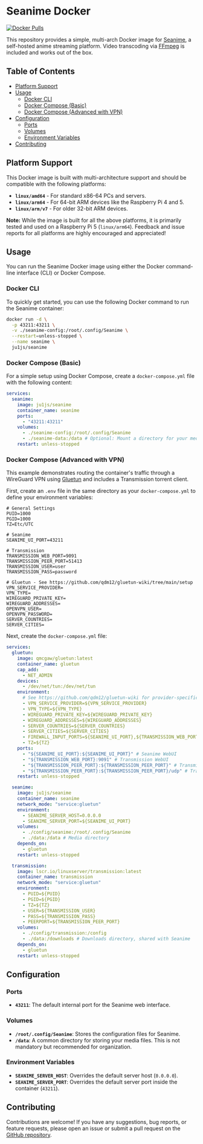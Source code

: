 # Seanime Docker

[![Docker Pulls](https://img.shields.io/docker/pulls/ju1js/seanime.svg)](https://hub.docker.com/r/ju1js/seanime)

This repository provides a simple, multi-arch Docker image for [Seanime](https://seanime.rahim.app/), a self-hosted anime streaming platform. Video transcoding via [FFmpeg](https://ffmpeg.org/) is included and works out of the box.

## Table of Contents

*   [Platform Support](#platform-support)
*   [Usage](#usage)
    *   [Docker CLI](#docker-cli)
    *   [Docker Compose (Basic)](#docker-compose-basic)
    *   [Docker Compose (Advanced with VPN)](#docker-compose-advanced-with-vpn)
*   [Configuration](#configuration)
    *   [Ports](#ports)
    *   [Volumes](#volumes)
    *   [Environment Variables](#environment-variables)
*   [Contributing](#contributing)

## Platform Support

This Docker image is built with multi-architecture support and should be compatible with the following platforms:

*   **`linux/amd64`** - For standard x86-64 PCs and servers.
*   **`linux/arm64`** - For 64-bit ARM devices like the Raspberry Pi 4 and 5.
*   **`linux/arm/v7`** - For older 32-bit ARM devices.

**Note:** While the image is built for all the above platforms, it is primarily tested and used on a Raspberry Pi 5 (`linux/arm64`). Feedback and issue reports for all platforms are highly encouraged and appreciated!

## Usage

You can run the Seanime Docker image using either the Docker command-line interface (CLI) or Docker Compose.

### Docker CLI

To quickly get started, you can use the following Docker command to run the Seanime container:

```bash
docker run -d \
  -p 43211:43211 \
  -v ./seanime-config:/root/.config/Seanime \
  --restart=unless-stopped \
  --name seanime \
  ju1js/seanime
```

### Docker Compose (Basic)

For a simple setup using Docker Compose, create a `docker-compose.yml` file with the following content:

```yaml
services:
  seanime:
    image: ju1js/seanime
    container_name: seanime
    ports:
      - "43211:43211"
    volumes:
      - ./seanime-config:/root/.config/Seanime
      - ./seanime-data:/data # Optional: Mount a directory for your media
    restart: unless-stopped
```

### Docker Compose (Advanced with VPN)

This example demonstrates routing the container's traffic through a WireGuard VPN using [Gluetun](https://github.com/qdm12/gluetun) and includes a Transmission torrent client.

First, create an `.env` file in the same directory as your `docker-compose.yml` to define your environment variables:

```env
# General Settings
PUID=1000
PGID=1000
TZ=Etc/UTC

# Seanime
SEANIME_UI_PORT=43211

# Transmission
TRANSMISSION_WEB_PORT=9091
TRANSMISSION_PEER_PORT=51413
TRANSMISSION_USER=user
TRANSMISSION_PASS=password

# Gluetun - See https://github.com/qdm12/gluetun-wiki/tree/main/setup
VPN_SERVICE_PROVIDER=
VPN_TYPE=
WIREGUARD_PRIVATE_KEY=
WIREGUARD_ADDRESSES=
OPENVPN_USER=
OPENVPN_PASSWORD=
SERVER_COUNTRIES=
SERVER_CITIES=
```

Next, create the `docker-compose.yml` file:

```yaml
services:
  gluetun:
    image: qmcgaw/gluetun:latest
    container_name: gluetun
    cap_add:
      - NET_ADMIN
    devices:
      - /dev/net/tun:/dev/net/tun
    environment:
      # See https://github.com/qdm12/gluetun-wiki for provider-specific variables
      - VPN_SERVICE_PROVIDER=${VPN_SERVICE_PROVIDER}
      - VPN_TYPE=${VPN_TYPE}
      - WIREGUARD_PRIVATE_KEY=${WIREGUARD_PRIVATE_KEY}
      - WIREGUARD_ADDRESSES=${WIREGUARD_ADDRESSES}
      - SERVER_COUNTRIES=${SERVER_COUNTRIES}
      - SERVER_CITIES=${SERVER_CITIES}
      - FIREWALL_INPUT_PORTS=${SEANIME_UI_PORT},${TRANSMISSION_WEB_PORT}
      - TZ=${TZ}
    ports:
      - "${SEANIME_UI_PORT}:${SEANIME_UI_PORT}" # Seanime WebUI
      - "${TRANSMISSION_WEB_PORT}:9091" # Transmission WebUI
      - "${TRANSMISSION_PEER_PORT}:${TRANSMISSION_PEER_PORT}" # Transmission Peer Port
      - "${TRANSMISSION_PEER_PORT}:${TRANSMISSION_PEER_PORT}/udp" # Transmission Peer Port
    restart: unless-stopped

  seanime:
    image: ju1js/seanime
    container_name: seanime
    network_mode: "service:gluetun"
    environment:
      - SEANIME_SERVER_HOST=0.0.0.0
      - SEANIME_SERVER_PORT=${SEANIME_UI_PORT}
    volumes:
      - ./config/seanime:/root/.config/Seanime
      - ./data:/data # Media directory
    depends_on:
      - gluetun
    restart: unless-stopped

  transmission:
    image: lscr.io/linuxserver/transmission:latest
    container_name: transmission
    network_mode: "service:gluetun"
    environment:
      - PUID=${PUID}
      - PGID=${PGID}
      - TZ=${TZ}
      - USER=${TRANSMISSION_USER}
      - PASS=${TRANSMISSION_PASS}
      - PEERPORT=${TRANSMISSION_PEER_PORT}
    volumes:
      - ./config/transmission:/config
      - ./data:/downloads # Downloads directory, shared with Seanime
    depends_on:
      - gluetun
    restart: unless-stopped
```

## Configuration

### Ports

*   **`43211`**: The default internal port for the Seanime web interface.

### Volumes

*   **`/root/.config/Seanime`**: Stores the configuration files for Seanime.
*   **`/data`**: A common directory for storing your media files. This is not mandatory but recommended for organization.

### Environment Variables

*   **`SEANIME_SERVER_HOST`**: Overrides the default server host (`0.0.0.0`).
*   **`SEANIME_SERVER_PORT`**: Overrides the default server port inside the container (`43211`).

## Contributing

Contributions are welcome! If you have any suggestions, bug reports, or feature requests, please open an issue or submit a pull request on the [GitHub repository](https://github.com/Ju1-js/seanime-docker).